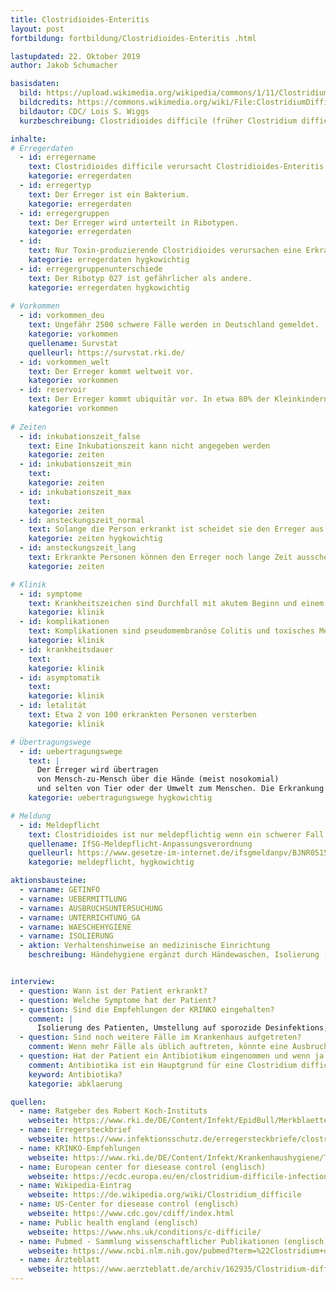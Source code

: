 ```yaml
---
title: Clostridioides-Enteritis 
layout: post
fortbildung: fortbildung/Clostridioides-Enteritis .html

lastupdated: 22. Oktober 2019
author: Jakob Schumacher

basisdaten:
  bild: https://upload.wikimedia.org/wikipedia/commons/1/11/ClostridiumDifficile.jpg
  bildcredits: https://commons.wikimedia.org/wiki/File:ClostridiumDifficile.jpg
  bildautor: CDC/ Lois S. Wiggs
  kurzbeschreibung: Clostridioides difficile (früher Clostridium difficile) ist ein nosokomialer Erreger, der meist nach einer Antibiotikagabe auftritt. Die Meldungen erfolgen üblicherweise aus einem Krankenhaus.

inhalte:  
# Erregerdaten
  - id: erregername
    text: Clostridioides difficile verursacht Clostridioides-Enteritis
    kategorie: erregerdaten
  - id: erregertyp
    text: Der Erreger ist ein Bakterium. 
    kategorie: erregerdaten
  - id: erregergruppen
    text: Der Erreger wird unterteilt in Ribotypen. 
    kategorie: erregerdaten
  - id: 
    text: Nur Toxin-produzierende Clostridioides verursachen eine Erkrankung
    kategorie: erregerdaten hygkowichtig
  - id: erregergruppenunterschiede
    text: Der Ribotyp 027 ist gefährlicher als andere.  
    kategorie: erregerdaten hygkowichtig
    
# Vorkommen
  - id: vorkommen_deu
    text: Ungefähr 2500 schwere Fälle werden in Deutschland gemeldet.
    kategorie: vorkommen
    quellename: Survstat
    quelleurl: https://survstat.rki.de/
  - id: vorkommen_welt
    text: Der Erreger kommt weltweit vor.
    kategorie: vorkommen
  - id: reservoir
    text: Der Erreger kommt ubiquitär vor. In etwa 80% der Kleinkindern und 5% der Erwachsenen tragen den Erreger im Darm. 
    kategorie: vorkommen
    
# Zeiten
  - id: inkubationszeit_false
    text: Eine Inkubationszeit kann nicht angegeben werden
    kategorie: zeiten
  - id: inkubationszeit_min
    text: 
    kategorie: zeiten
  - id: inkubationszeit_max
    text:
    kategorie: zeiten
  - id: ansteckungszeit_normal
    text: Solange die Person erkrankt ist scheidet sie den Erreger aus  (aus pragmatischen Gründen wird empfohlen die Isolierungsmaßnahmen 48h nach Ende der Symptome aufzuheben)
    kategorie: zeiten hygkowichtig
  - id: ansteckungszeit_lang 
    text: Erkrankte Personen können den Erreger noch lange Zeit ausscheiden
    kategorie: zeiten

# Klinik
  - id: symptome
    text: Krankheitszeichen sind Durchfall mit akutem Beginn und einem  spezifischen fauligen Geruch.
    kategorie: klinik
  - id: komplikationen
    text: Komplikationen sind pseudomembranöse Colitis und toxisches Megacolon
    kategorie: klinik
  - id: krankheitsdauer
    text: 
    kategorie: klinik
  - id: asymptomatik
    text: 
    kategorie: klinik
  - id: letalität
    text: Etwa 2 von 100 erkrankten Personen versterben
    kategorie: klinik

# Übertragungswege
  - id: uebertragungswege
    text: | 
      Der Erreger wird übertragen 
      von Mensch-zu-Mensch über die Hände (meist nosokomial)
      und selten von Tier oder der Umwelt zum Menschen. Die Erkrankung tritt eigentlich nur auf, wenn zuvor Antibiotika gegeben wurden.
    kategorie: uebertragungswege hygkowichtig

# Meldung
  - id: Meldepflicht
    text: Clostridioides ist nur meldepflichtig wenn ein schwerer Fall auftritt. Ein schwerer Fall liegt vor wenn aufgrund der Erkrankung eine Aufnahme in ein Krankenhaus erfolgen musste, wenn die erkrankte Person aufgrund der Erkrankung auf eine Intensivstation verlegt werden musste, aufgrund der Erkrankung ein chirurgischer Eingriff erfolgen musste, die Erkrankung zum Tode beiträgt.
    quellename: IfSG-Meldepflicht-Anpassungsverordnung
    quelleurl: https://www.gesetze-im-internet.de/ifsgmeldanpv/BJNR051500016.html
    kategorie: meldepflicht, hygkowichtig   

aktionsbausteine:
  - varname: GETINFO
  - varname: UEBERMITTLUNG
  - varname: AUSBRUCHSUNTERSUCHUNG
  - varname: UNTERRICHTUNG_GA
  - varname: WAESCHEHYGIENE
  - varname: ISOLIERUNG
  - aktion: Verhaltenshinweise an medizinische Einrichtung
    beschreibung: Händehygiene ergänzt durch Händewaschen, Isolierung (Heim, Krankenhaus o.ä.), eigene Toilette für erkrankte Personen, Desinfektion (z.B. tägliche Wischdesinfektion), Umstellung auf sporozides Mittel, Steckbettenspüle nach Benutzung sporozid waschen, Minimierung Personalbewegung. Siehe [KRINKO-Empfehlungen zu Clostridioides]() 


interview:     
  - question: Wann ist der Patient erkrankt?
  - question: Welche Symptome hat der Patient?
  - question: Sind die Empfehlungen der KRINKO eingehalten?
    comment: |
      Isolierung des Patienten, Umstellung auf sporozide Desinfektions, z.B. bei Steckbetten. [KRINKO-Empfehlungen zu Clostridien](https://www.rki.de/DE/Content/Infekt/Krankenhaushygiene/ThemenAZ/C/Hygiene_CDI_BGBL_62-7-2019.pdf?__blob=publicationFile)
  - question: Sind noch weitere Fälle im Krankenhaus aufgetreten?
    comment: Wenn mehr Fälle als üblich auftreten, könnte eine Ausbruchsuntersuchung erfolgen. 
  - question: Hat der Patient ein Antibiotikum eingenommen und wenn ja aufgrund welcher Indikation?
    comment: Antibiotika ist ein Hauptgrund für eine Clostridium difficile Diarrhoe. Die Entscheidung ob ein Antibiotikum gegeben werden sollte oder nicht sollte von einer Ärztin/einem Arzt getroffen werden.
    keyword: Antibiotika?
    kategorie: abklaerung

quellen:
  - name: Ratgeber des Robert Koch-Instituts
    webseite: https://www.rki.de/DE/Content/Infekt/EpidBull/Merkblaetter/Ratgeber_Clostridium.html
  - name: Erregersteckbrief
    webseite: https://www.infektionsschutz.de/erregersteckbriefe/clostridium-difficile/
  - name: KRINKO-Empfehlungen
    webseite: https://www.rki.de/DE/Content/Infekt/Krankenhaushygiene/ThemenAZ/C/Hygiene_CDI_BGBL_62-7-2019.pdf?__blob=publicationFile
  - name: European center for diesease control (englisch)
    webseite: https://ecdc.europa.eu/en/clostridium-difficile-infections
  - name: Wikipedia-Eintrag
    webseite: https://de.wikipedia.org/wiki/Clostridium_difficile
  - name: US-Center for diesease control (englisch)
    webseite: https://www.cdc.gov/cdiff/index.html
  - name: Public health england (englisch)
    webseite: https://www.nhs.uk/conditions/c-difficile/
  - name: Pubmed - Sammlung wissenschaftlicher Publikationen (englisch)
    webseite: https://www.ncbi.nlm.nih.gov/pubmed?term=%22Clostridium+difficile%22%5BMesh%5D
  - name: Ärzteblatt
    webseite: https://www.aerzteblatt.de/archiv/162935/Clostridium-difficile-Infektion
---
```


